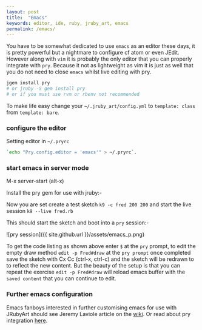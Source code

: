 ```yaml
---
layout: post
title:  "Emacs"
keywords: editor, ide, ruby, jruby_art, emacs
permalink: /emacs/
---
```


You have to be somewhat dedicated to use `emacs` as an editor these days, it is pretty powerful but a nightmare to configure cf atom or even JEdit. However along with `vim` it is probably the only editor that you can properly integrate with `pry`. Because it not as lightweight as vim it is just as well that you do not need to close `emacs` whilst live editing with pry.

```bash
jgem install pry
# or jruby -S gem install pry
# or if you must use rvm or rbenv not recommended
```

To make life easy change your `~/.jruby_art/config.yml` to `template: class` from `template: bare`.

### configure the editor
Setting editor in `~/.pryrc`

```bash
`echo "Pry.config.editor = 'emacs'" > ~/.pryrc`.
```

### start emacs in server mode

M-x server-start (alt-x)

Install the pry gem for use with jruby:-

Now you are set create a test sketch `k9 -c fred 200 200` and start the live session `k9 --live fred.rb`

This should start the sketch and boot into a `pry` session:-

![pry session]({{ site.github.url }}/assets/emacs_p.png)

To get the code listing as shown above enter `$` at the `pry` prompt, to edit the empty draw method `edit -p Fred#draw` at the `pry prompt` once completed save the sketch with Cx Cc (ctrl-x, ctrl-c) and the sketch will be redrawn to to reflect the new content. But the beauty of the setup is that you can repeat the exercise `edit -p Fred#draw` will reload emacs buffer with the `saved content` that you can continue to edit.

### Further emacs configuration

Emacs fanboys interested in further customising emacs for use with JRubyArt should see Jeremy Laviole article on the [wiki][wiki]. Or read about pry integration [here][pry].

[pry]:https://github.com/pry/pry/wiki/Editor-integration

[wiki]:https://github.com/ruby-processing/JRubyArt/wiki/Using-emacs-as-your-JRubyArt-Ide
